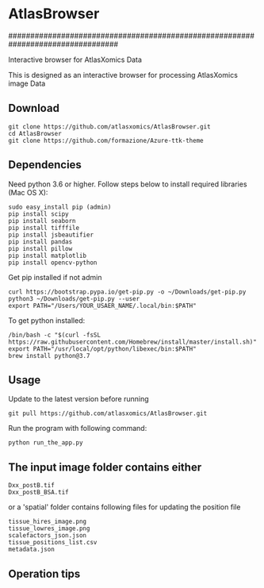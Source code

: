 # AtlasBrowser
#################################################################################

Interactive browser for AtlasXomics Data

This is designed as an interactive browser for processing AtlasXomics image Data

## Download

    git clone https://github.com/atlasxomics/AtlasBrowser.git
    cd AtlasBrowser
    git clone https://github.com/formazione/Azure-ttk-theme

## Dependencies

Need python 3.6 or higher. Follow steps below to install required libraries (Mac OS X):
  
    sudo easy_install pip (admin)
    pip install scipy
    pip install seaborn
    pip install tifffile
    pip install jsbeautifier
    pip install pandas
    pip install pillow
    pip install matplotlib
    pip install opencv-python

Get pip installed if not admin

    curl https://bootstrap.pypa.io/get-pip.py -o ~/Downloads/get-pip.py
    python3 ~/Downloads/get-pip.py --user
    export PATH="/Users/YOUR_USAER_NAME/.local/bin:$PATH"

To get python installed:

    /bin/bash -c "$(curl -fsSL https://raw.githubusercontent.com/Homebrew/install/master/install.sh)"
    export PATH="/usr/local/opt/python/libexec/bin:$PATH"
    brew install python@3.7
    
## Usage

Update to the latest version before running

    git pull https://github.com/atlasxomics/AtlasBrowser.git
    
Run the program with following command:

    python run_the_app.py

## The input image folder contains either

    Dxx_postB.tif
    Dxx_postB_BSA.tif

or a 'spatial' folder contains following files for updating the position file

    tissue_hires_image.png
    tissue_lowres_image.png
    scalefactors_json.json
    tissue_positions_list.csv
    metadata.json
    
 ## Operation tips
 
     
